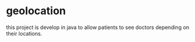 # geolocation
this project is develop in java to allow patients to see doctors depending on their locations.
